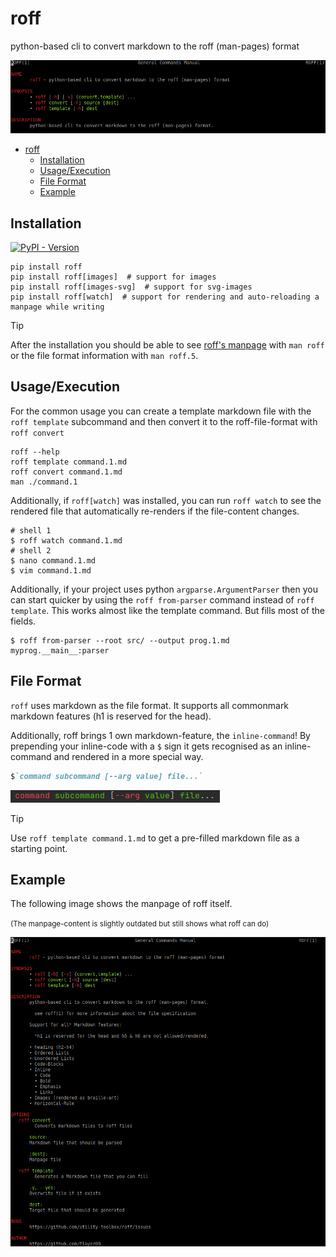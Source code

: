 # roff
python-based cli to convert markdown to the roff (man-pages) format

![roff-manpage head](https://github.com/utility-toolbox/roff/blob/main/README.assets/roff-manpage-head.png?raw=true)

<!-- TOC -->
* [roff](#roff)
  * [Installation](#installation)
  * [Usage/Execution](#usageexecution)
  * [File Format](#file-format)
  * [Example](#example)
<!-- TOC -->

## Installation

[![PyPI - Version](https://img.shields.io/pypi/v/roff)
](https://pypi.org/project/roff/)

```shell
pip install roff
pip install roff[images]  # support for images
pip install roff[images-svg]  # support for svg-images
pip install roff[watch]  # support for rendering and auto-reloading a manpage while writing
```

> [!TIP] 
> After the installation you should be able to see [roff's manpage](https://github.com/utility-toolbox/roff/blob/main/docs/roff.1.md) with `man roff`
> or the file format information with `man roff.5`.

## Usage/Execution

For the common usage you can create a template markdown file with the `roff template` subcommand and then convert it to the roff-file-format with `roff convert`

```shell
roff --help
roff template command.1.md
roff convert command.1.md
man ./command.1
```

Additionally, if `roff[watch]` was installed, you can run `roff watch` to see the rendered file that automatically re-renders if the file-content changes.

```shell
# shell 1
$ roff watch command.1.md
# shell 2
$ nano command.1.md
$ vim command.1.md
```

Additionally, if your project uses python `argparse.ArgumentParser` then you can start quicker by using the `roff from-parser` command instead of `roff template`.
This works almost like the template command. But fills most of the fields.

```shell
$ roff from-parser --root src/ --output prog.1.md myprog.__main__:parser
```


## File Format

`roff` uses markdown as the file format. It supports all commonmark markdown features (h1 is reserved for the head).

Additionally, roff brings 1 own markdown-feature, the `inline-command`!
By prepending your inline-code with a `$` sign it gets recognised as an inline-command and rendered in a more special way.

```markdown
$`command subcommand [--arg value] file...`
```

![example: inline-command](README.assets/example-inline-command.png)

> [!TIP]
> Use `roff template command.1.md` to get a pre-filled markdown file as a starting point.

## Example

The following image shows the manpage of roff itself.

<small>(The manpage-content is slightly outdated but still shows what roff can do)</small>

![example: manpage](https://github.com/utility-toolbox/roff/blob/main/README.assets/roff-manpage.png?raw=true)
